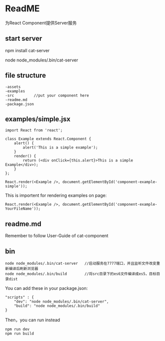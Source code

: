 # ReadME

为React Component提供Server服务


## start server

npm install cat-server

node node_modules/.bin/cat-server


## file structure

	-assets
	-examples
	-src	     //put your component here
	-readme.md
	-package.json

## examples/simple.jsx

	import React from 'react';

	class Example extends React.Component {
  		alert() {
        	alert('This is a simple example');
      	}
    	render() {
        	return (<div onClick={this.alert}>This is a simple Example</div>);
    	}
	};

	React.render(<Example />, document.getElementById('component-example-simple'));

This is importent for rendering examples on page:

`React.render(<Example />, document.getElementById('component-example-YourFileName'));
`
## readme.md

Remember to follow User-Guide of cat-component

## bin

```
node node_modules/.bin/cat-server   //启动服务在7777端口，并且监听文件改变重新编译后刷新浏览器
node node_modules/.bin/build        //将src目录下的es6文件编译成es5，目标目录dist
```

You can add these in your package.json:

```
"scripts" : {
	"dev": "node node_modules/.bin/cat-server",
	"build": "node node_modules/.bin/build"
}
```
Then，you can run instead

```
npm run dev
npm run build
```
